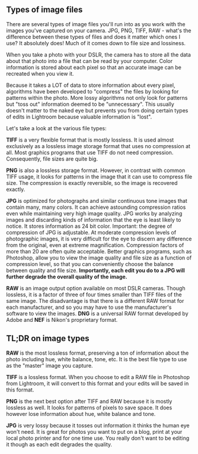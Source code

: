 ## Types of image files
There are several types of image files you'll run into as you work with the images you've captured on your camera. JPG, PNG, TIFF, RAW - what's the difference between these types of files and does it matter which ones I use? It absolutely does! Much of it comes down to file size and lossiness. 

When you take a photo with your DSLR, the camera has to store all the data about that photo into a file that can be read by your computer. Color information is stored about each pixel so that an accurate image can be recreated when you view it. 

Because it takes a LOT of data to store information about every pixel, algorithms have been developed to "compress" the files by looking for patterns within the photo. More lossy algorithms not only look for patterns but "toss out" information deemed to be "unnecessary". This usually doesn't matter to the naked eye but prevents you from doing certain types of edits in Lightroom because valuable information is "lost".

Let's take a look at the various file types:

**TIFF** is a very flexible format that is mostly lossless. It is used almost exclusively as a lossless image storage format that uses no compression at all. Most graphics programs that use TIFF do not need compression. Consequently, file sizes are quite big. 

**PNG** is also a lossless storage format. However, in contrast with common TIFF usage, it looks for patterns in the image that it can use to compress file size. The compression is exactly reversible, so the image is recovered exactly.

**JPG** is optimized for photographs and similar continuous tone images that contain many, many colors. It can achieve astounding compression ratios even while maintaining very high image quality. JPG works by analyzing images and discarding kinds of information that the eye is least likely to notice. It stores information as 24 bit color. Important: the degree of compression of JPG is adjustable. At moderate compression levels of photographic images, it is very difficult for the eye to discern any difference from the original, even at extreme magnification. Compression factors of more than 20 are often quite acceptable. Better graphics programs, such as Photoshop, allow you to view the image quality and file size as a function of compression level, so that you can conveniently choose the balance between quality and file size. **Importantly, each edit you do to a JPG will further degrade the overall quality of the image.**

**RAW** is an image output option available on most DSLR cameras. Though lossless, it is a factor of three of four times smaller than TIFF files of the same image. The disadvantage is that there is a different RAW format for each manufacturer, and so you may have to use the manufacturer's software to view the images. **DNG** is a universal RAW format developed by Adobe and **NEF** is Nikon's proprietary format.

## TL;DR on image types
**RAW** is the most lossless format, preserving a ton of information about the photo including hue, white balance, tone, etc. It is the best file type to use as the "master" image you capture.

**TIFF** is a lossless format. When you choose to edit a RAW file in Photoshop from Lightroom, it will convert to this format and your edits will be saved in this format.

**PNG** is the next best option after TIFF and RAW because it is mostly lossless as well. It looks for patterns of pixels to save space. It does however lose information about hue, white balance and tone.

**JPG** is very lossy because it tosses out information it thinks the human eye won't need. It is great for photos you want to put on a blog, print at your local photo printer and for one time use. You really don't want to be editing it though as each edit degrades the quality.
